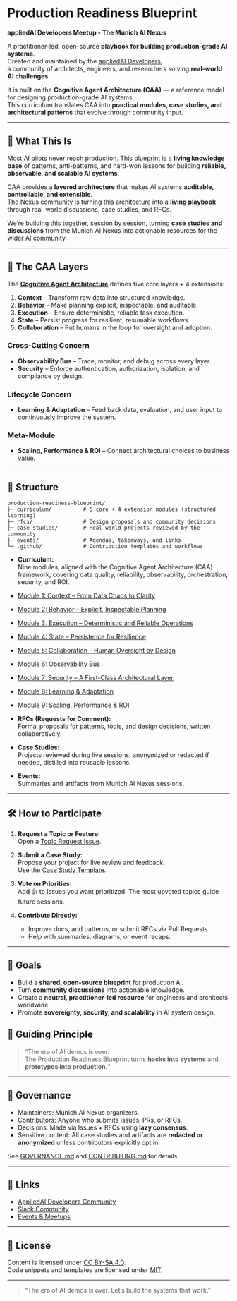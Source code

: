 # Production Readiness Blueprint

**appliedAI Developers Meetup - The Munich AI Nexus**

A practitioner-led, open-source **playbook for building production-grade AI systems**.  
Created and maintained by the [appliedAI Developers](https://github.com/munich-ai-nexus),  
a community of architects, engineers, and researchers solving **real-world AI challenges**.

It is built on the **Cognitive Agent Architecture (CAA)** — a reference model for designing production-grade AI systems.  
This curriculum translates CAA into **practical modules, case studies, and architectural patterns** that evolve through community input.

---

## 📖 What This Is
Most AI pilots never reach production. This blueprint is a **living knowledge base** of patterns, anti-patterns, and hard-won lessons for building **reliable, observable, and scalable AI systems**.

CAA provides a **layered architecture** that makes AI systems **auditable, controllable, and extensible**.  
The Nexus community is turning this architecture into a **living playbook** through real-world discussions, case studies, and RFCs.

We’re building this together, session by session, turning **case studies and discussions** from the Munich AI Nexus into actionable resources for the wider AI community.

---

## 🔹 The CAA Layers
The **[Cognitive Agent Architecture](https://github.com/artiquare/cognitive-agentic-architecture)** defines five core layers + 4 extensions:

1. **Context** – Transform raw data into structured knowledge.  
2. **Behavior** – Make planning explicit, inspectable, and auditable.  
3. **Execution** – Ensure deterministic, reliable task execution.  
4. **State** – Persist progress for resilient, resumable workflows.  
5. **Collaboration** – Put humans in the loop for oversight and adoption.    

### Cross-Cutting Concern
- **Observability Bus** – Trace, monitor, and debug across every layer.
- **Security** – Enforce authentication, authorization, isolation, and compliance by design.

### Lifecycle Concern
- **Learning & Adaptation** – Feed back data, evaluation, and user input to continuously improve the system.  

### Meta-Module
- **Scaling, Performance & ROI** – Connect architectural choices to business value.

---

## 🧩 Structure

    production-readiness-blueprint/
    ├─ curriculum/          # 5 core + 4 extension modules (structured learning)
    ├─ rfcs/                # Design proposals and community decisions
    ├─ case-studies/        # Real-world projects reviewed by the community
    ├─ events/              # Agendas, takeaways, and links
    └─ .github/             # Contribution templates and workflows


- **Curriculum:**  
  Nine modules, aligned with the Cognitive Agent Architecture (CAA) framework, covering data quality, reliability, observability, orchestration, security, and ROI.

- [Module 1: Context – From Data Chaos to Clarity](./curriculum/module-01-context/context_overview.md)  
- [Module 2: Behavior – Explicit, Inspectable Planning](./curriculum/module-02-behavior/behavior_overview.md)  
- [Module 3: Execution – Deterministic and Reliable Operations](./curriculum/module-03-execution/execution_overview.md)  
- [Module 4: State – Persistence for Resilience](./curriculum/module-04-state/state_overview.md)  
- [Module 5: Collaboration – Human Oversight by Design](./curriculum/module-05-collaboration/collaboration_overview.md)  
- [Module 6: Observability Bus](./curriculum/module-06-observability/observability_overview.md)  
- [Module 7: Security – A First-Class Architectural Layer](./curriculum/module-07-security/security_overview.md)  
- [Module 8: Learning & Adaptation](./curriculum/module-08-learning/learning_overview.md)  
- [Module 9: Scaling, Performance & ROI](./curriculum/module-09-scale/scale_overview.md)  


- **RFCs (Requests for Comment):**  
  Formal proposals for patterns, tools, and design decisions, written collaboratively.

- **Case Studies:**  
  Projects reviewed during live sessions, anonymized or redacted if needed, distilled into reusable lessons.

- **Events:**  
  Summaries and artifacts from Munich AI Nexus sessions.

---

## 🛠️ How to Participate

1. **Request a Topic or Feature:**  
   Open a [Topic Request Issue](../../issues/new?template=topic_request.yml).

2. **Submit a Case Study:**  
   Propose your project for live review and feedback.  
   Use the [Case Study Template](../../issues/new?template=case_study.yml).

3. **Vote on Priorities:**  
   Add 👍 to Issues you want prioritized. The most upvoted topics guide future sessions.

4. **Contribute Directly:**  
   - Improve docs, add patterns, or submit RFCs via Pull Requests.  
   - Help with summaries, diagrams, or event recaps.

---

## 🎯 Goals
- Build a **shared, open-source blueprint** for production AI.  
- Turn **community discussions** into actionable knowledge.  
- Create a **neutral, practitioner-led resource** for engineers and architects worldwide.  
- Promote **sovereignty, security, and scalability** in AI system design.


## 🔹 Guiding Principle
> “The era of AI demos is over.  
> The Production Readiness Blueprint turns **hacks into systems** and **prototypes into production.**”  

---

## 📜 Governance
- Maintainers: Munich AI Nexus organizers.  
- Contributors: Anyone who submits Issues, PRs, or RFCs.  
- Decisions: Made via Issues + RFCs using **lazy consensus**.  
- Sensitive content: All case studies and artifacts are **redacted or anonymized** unless contributors explicitly opt in.

See [GOVERNANCE.md](./GOVERNANCE.md) and [CONTRIBUTING.md](./CONTRIBUTING.md) for details.

---

## 🔗 Links
- [AppliedAI Developers Community](https://www.linkedin.com/company/appliedai-developers/?viewAsMember=true) 
- [Slack Community](https://share-eu1.hsforms.com/16DV6juahTPeVme90bZLvqA2d7pp1)
- [Events & Meetups](https://luma.com/user/appliedaidevs)  

---

## 📜 License
Content is licensed under [CC BY-SA 4.0](https://creativecommons.org/licenses/by-sa/4.0/).  
Code snippets and templates are licensed under [MIT](./LICENSE).

---

> “The era of AI demos is over. Let’s build the systems that work.”

